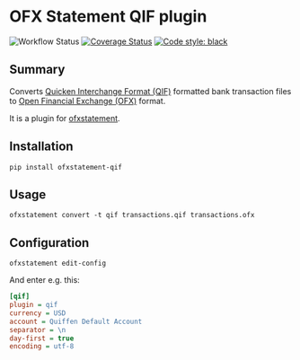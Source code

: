 OFX Statement QIF plugin
========================

![Workflow Status](https://github.com/robvadai/ofxstatement-qif/actions/workflows/test.yaml/badge.svg)
[![Coverage Status](https://coveralls.io/repos/github/robvadai/ofxstatement-qif/badge.svg?branch=main)](https://coveralls.io/github/robvadai/ofxstatement-qif?branch=main)
[![Code style: black](https://img.shields.io/badge/code%20style-black-000000.svg)](https://github.com/psf/black)

## Summary

Converts [Quicken Interchange Format (QIF)](https://en.wikipedia.org/wiki/Quicken_Interchange_Format) formatted bank transaction files to [Open Financial Exchange (OFX)](https://en.wikipedia.org/wiki/Open_Financial_Exchange) format.

It is a plugin for [ofxstatement](https://github.com/kedder/ofxstatement).

## Installation

```shell
pip install ofxstatement-qif
```

## Usage

```shell
ofxstatement convert -t qif transactions.qif transactions.ofx
```

## Configuration

```shell
ofxstatement edit-config
```

And enter e.g. this:
```ini
[qif]
plugin = qif
currency = USD
account = Quiffen Default Account
separator = \n
day-first = true
encoding = utf-8
```